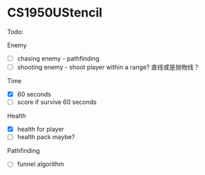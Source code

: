 # CS1950UStencil

Todo:

Enemy

- [ ] chasing enemy - pathfinding
- [ ] shooting enemy - shoot player within a range? 直线或是抛物线？

Time

- [x] 60 seconds
- [ ] score if survive 60 seconds

Health

- [x] health for player
- [ ] health pack maybe?

Pathfinding

- [ ] funnel algorithm